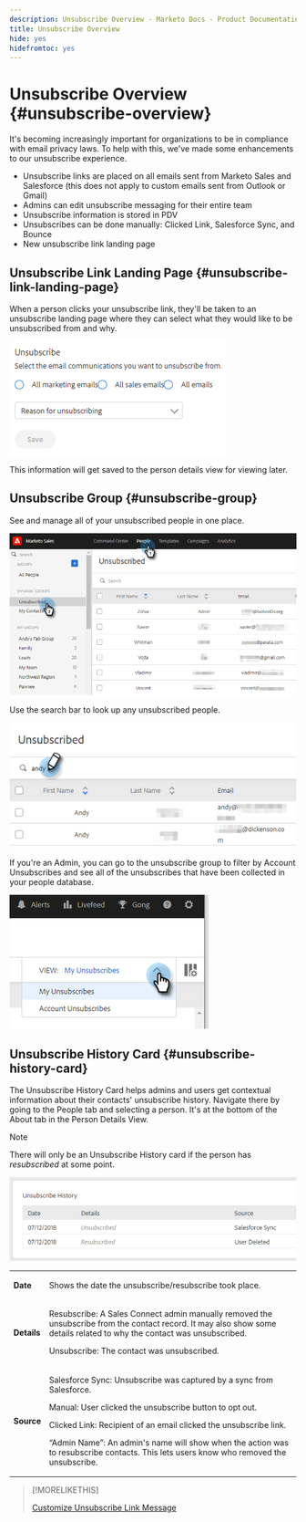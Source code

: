```yaml
---
description: Unsubscribe Overview - Marketo Docs - Product Documentation
title: Unsubscribe Overview
hide: yes
hidefromtoc: yes
---
```

# Unsubscribe Overview {#unsubscribe-overview}

It's becoming increasingly important for organizations to be in compliance with email privacy laws. To help with this, we've made some enhancements to our unsubscribe experience.

* Unsubscribe links are placed on all emails sent from Marketo Sales and Salesforce (this does not apply to custom emails sent from Outlook or Gmail)
* Admins can edit unsubscribe messaging for their entire team
* Unsubscribe information is stored in PDV
* Unsubscribes can be done manually: Clicked Link, Salesforce Sync, and Bounce
* New unsubscribe link landing page

## Unsubscribe Link Landing Page {#unsubscribe-link-landing-page}

When a person clicks your unsubscribe link, they'll be taken to an unsubscribe landing page where they can select what they would like to be unsubscribed from and why.

![](assets/unsubscribe-overview-1.png)

This information will get saved to the person details view for viewing later.

## Unsubscribe Group {#unsubscribe-group}

See and manage all of your unsubscribed people in one place.

![](assets/unsubscribe-overview-2.png)

Use the search bar to look up any unsubscribed people.

![](assets/unsubscribe-overview-3.png)

If you're an Admin, you can go to the unsubscribe group to filter by Account Unsubscribes and see all of the unsubscribes that have been collected in your people database.

![](assets/unsubscribe-overview-4.png)

## Unsubscribe History Card {#unsubscribe-history-card}

The Unsubscribe History Card helps admins and users get contextual information about their contacts' unsubscribe history. Navigate there by going to the People tab and selecting a person. It's at the bottom of the About tab in the Person Details View.

>[!NOTE]
>
>There will only be an Unsubscribe History card if the person has _resubscribed_ at some point.

![](assets/unsubscribe-overview-5.png)

<table> 
 <colgroup> 
  <col> 
  <col> 
 </colgroup> 
 <tbody> 
  <tr> 
   <td><strong>Date</strong></td> 
   <td><p>Shows the date the unsubscribe/resubscribe took place.</p></td> 
  </tr> 
  <tr> 
   <td><strong>Details</strong></td> 
   <td><p>Resubscribe: A Sales Connect admin manually removed the unsubscribe from the contact record. It may also show some details related to why the contact was unsubscribed.</p><p>Unsubscribe: The contact was unsubscribed.</p></td> 
  </tr> 
  <tr> 
   <td><strong>Source</strong></td> 
   <td><p>Salesforce Sync: Unsubscribe was captured by a sync from Salesforce.</p><p>Manual: User clicked the unsubscribe button to opt out.</p><p>Clicked Link: Recipient of an email clicked the unsubscribe link.</p><p>“Admin Name”: An admin's name will show when the action was to resubscribe contacts. This lets users know who removed the unsubscribe.</p></td> 
  </tr> 
 </tbody> 
</table>

>[!MORELIKETHIS]
>
>[Customize Unsubscribe Link Message](/help/marketo/product-docs/marketo-sales-insight/actions/email/unsubscribes/customize-unsubscribe-link-message.md)
